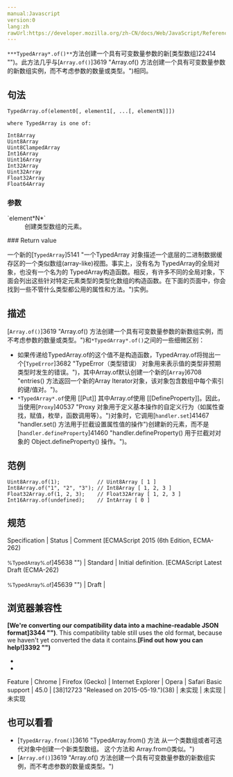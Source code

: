 ```yaml
---
manual:Javascript
version:0
lang:zh
rawUrl:https://developer.mozilla.org/zh-CN/docs/Web/JavaScript/Reference/Global_Objects/TypedArray/of
---
```






`***TypedArray*.of()**`方法创建一个具有可变数量参数的新[类型数组]22414 "")。此方法几乎与[`Array.of()`]3619 "Array.of() 方法创建一个具有可变数量参数的新数组实例，而不考虑参数的数量或类型。")相同。


## 句法<a name="句法"></a>

```
TypedArray.of(element0[, element1[, ...[, elementN]]])

where TypedArray is one of:

Int8Array
Uint8Array
Uint8ClampedArray
Int16Array
Uint16Array
Int32Array
Uint32Array
Float32Array
Float64Array
```

### 参数<a name="参数"></a>
<dl><dt id=''>`element*N*`</dt><dd>创建类型数组的元素。</dd></dl>
### Return value<a name="Return_value"></a>


一个新的[`TypedArray`]5141 "一个TypedArray 对象描述一个底层的二进制数据缓存区的一个类似数组(array-like)视图。事实上，没有名为 TypedArray的全局对象，也没有一个名为的 TypedArray构造函数。相反，有许多不同的全局对象，下面会列出这些针对特定元素类型的类型化数组的构造函数。在下面的页面中，你会找到一些不管什么类型都公用的属性和方法。")实例。


## 描述<a name="描述"></a>


[`Array.of()`]3619 "Array.of() 方法创建一个具有可变数量参数的新数组实例，而不考虑参数的数量或类型。")和`*TypedArray*.of()`之间的一些细微区别：


* 如果传递给TypedArray.of的这个值不是构造函数，TypedArray.of将抛出一个[`TypeError`]3682 "TypeError（类型错误） 对象用来表示值的类型非预期类型时发生的错误。")，其中Array.of默认创建一个新的[`Array`]6708 "entries() 方法返回一个新的Array Iterator对象，该对象包含数组中每个索引的键/值对。")。
* `*TypedArray*.of`使用 [[Put]] 其中Array.of使用 [[DefineProperty]]。因此，当使用[`Proxy`]40537 "Proxy 对象用于定义基本操作的自定义行为（如属性查找，赋值，枚举，函数调用等）。")对象时，它调用[`handler.set`]41467 "handler.set() 方法用于拦截设置属性值的操作")创建新的元素，而不是[`handler.defineProperty`]41460 "handler.defineProperty() 用于拦截对对象的 Object.defineProperty() 操作。")。

## 范例<a name="范例"></a>

```
Uint8Array.of(1);            // Uint8Array [ 1 ]
Int8Array.of("1", "2", "3"); // Int8Array [ 1, 2, 3 ]
Float32Array.of(1, 2, 3);    // Float32Array [ 1, 2, 3 ]
Int16Array.of(undefined);    // IntArray [ 0 ]
```

## 规范<a name="规范"></a>

Specification | Status | Comment 
[ECMAScript 2015 (6th Edition, ECMA-262)<br></br><small>%TypedArray%.of</small>]45638 "") | Standard | Initial definition. 
[ECMAScript Latest Draft (ECMA-262)<br></br><small>%TypedArray%.of</small>]45639 "") | Draft |  


## 浏览器兼容性<a name="浏览器兼容性"></a>


**[We&#39;re converting our compatibility data into a machine-readable JSON format]3344 "")**. This compatibility table still uses the old format, because we haven&#39;t yet converted the data it contains.**[Find out how you can help!]3392 "")**


* 
* 

Feature | Chrome | Firefox (Gecko) | Internet Explorer | Opera | Safari 
Basic support | 45.0 | [38]12723 "Released on 2015-05-19.")(38) | 未实现 | 未实现 | 未实现 





## 也可以看看<a name="也可以看看"></a>

* [`TypedArray.from()`]3616 "TypedArray.from() 方法 从一个类数组或者可迭代对象中创建一个新类型数组。 这个方法和 Array.from()类似。")
* [`Array.of()`]3619 "Array.of() 方法创建一个具有可变数量参数的新数组实例，而不考虑参数的数量或类型。")



